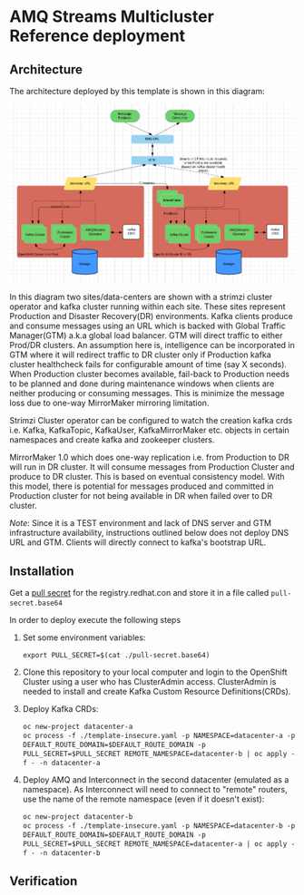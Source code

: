 # AMQ Streams Multicluster Reference deployment

## Architecture

The architecture deployed by this template is shown in this diagram:

![amqstreams-dr-reference-architecture](media/amqstreams-dr-reference-architecture.png)

In this diagram two sites/data-centers are shown with a strimzi cluster operator and kafka cluster running within each site. These sites represent Production and Disaster Recovery(DR) environments. Kafka clients  produce and consume messages using an URL which is backed with Global Traffic Manager(GTM) a.k.a global load balancer. GTM will direct traffic to either Prod/DR clusters. An assumption here is, intelligence can be incorporated in GTM where it will redirect traffic to DR cluster only if Production kafka cluster healthcheck fails for configurable amount of time (say X seconds). When Production cluster becomes available, fail-back to Production needs to be planned and done during maintenance windows when clients are neither producing or consuming messages.  This is minimize the message loss due to one-way MirrorMaker mirroring limitation.

Strimzi Cluster operator can be configured to watch the creation kafka crds i.e. Kafka, KafkaTopic, KafkaUser, KafkaMirrorMaker etc. objects in certain namespaces and create kafka and zookeeper clusters.      

MirrorMaker 1.0 which does one-way replication i.e. from Production to DR will run in DR cluster. It will consume messages from Production Cluster and produce to DR cluster. This is based on eventual consistency model. With this model, there is potential for messages produced and committed in Production cluster for not being available in DR when failed over to DR cluster.
 
*Note*: Since it is a TEST environment and lack of DNS server and GTM infrastructure availability, instructions outlined below does not deploy DNS URL and GTM. Clients will directly connect to kafka's bootstrap URL.

## Installation

Get a [pull secret](https://access.redhat.com/terms-based-registry/#/accounts) for the registry.redhat.con and store it in a file called `pull-secret.base64`

In order to deploy execute the following steps

1. Set some environment variables:

    ```shell
    export PULL_SECRET=$(cat ./pull-secret.base64)
    ```
    
2. Clone this repository to your local computer and login to the OpenShift Cluster using a user who has ClusterAdmin access. ClusterAdmin is needed to install and create Kafka Custom Resource Definitions(CRDs).  

3. Deploy Kafka CRDs:

    ```shell
    oc new-project datacenter-a
    oc process -f ./template-insecure.yaml -p NAMESPACE=datacenter-a -p DEFAULT_ROUTE_DOMAIN=$DEFAULT_ROUTE_DOMAIN -p PULL_SECRET=$PULL_SECRET REMOTE_NAMESPACE=datacenter-b | oc apply -f - -n datacenter-a
    ```

4. Deploy AMQ and Interconnect in the second datacenter (emulated as a namespace). As Interconnect will need to connect to "remote" routers, use the name of the remote namespace (even if it doesn't exist):

    ```shell
    oc new-project datacenter-b
    oc process -f ./template-insecure.yaml -p NAMESPACE=datacenter-b -p DEFAULT_ROUTE_DOMAIN=$DEFAULT_ROUTE_DOMAIN -p PULL_SECRET=$PULL_SECRET REMOTE_NAMESPACE=datacenter-a | oc apply -f - -n datacenter-b
    ```

## Verification